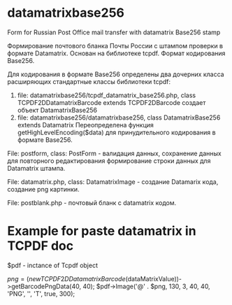 datamatrixbase256
=================

Form for Russian Post Office mail transfer with datamatrix Base256 stamp



Формирование почтового бланка Почты России с штампом проверки в формате Datamatrix. Основан на библиотеке tcpdf. Формат кодирования Base256.

Для кодирования в формате Base256 определены два дочерних класса расширяющих стандартные классы библиотеки tcpdf:

1. file: datamatrixbase256/tcpdf_datamatrix_base256.php, class TCPDF2DDatamatrixBarcode extends TCPDF2DBarcode создает объект DatamatrixBase256
2. file: datamatrixbase256/datamatrixbase256, class DatamatrixBase256 extends Datamatrix Переопределена функция getHighLevelEncoding($data) для принудительного кодирования в формате Base256.

File: postform, class: PostForm - валидация данных, сохранение данных для повторного редактирования формирование строки данных для Datamatrix штампа.

File: datamatrix.php, class: DatamatrixImage - создание Datamarix кода, создание png картинки.

File: postblank.php - почтовый бланк с datamatrix кодом.

Example for paste datamatrix in TCPDF doc
=================

$pdf - inctance of Tcpdf object

$png = (new TCPDF2DDatamatrixBarcode($dataMatrixValue))->getBarcodePngData(40, 40);
$pdf->Image('@' . $png, 130, 3, 40, 40, 'PNG', '', 'T', true, 300);

